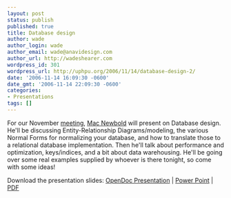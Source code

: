 ```yaml
---
layout: post
status: publish
published: true
title: Database design
author: wade
author_login: wade
author_email: wade@anavidesign.com
author_url: http://wadeshearer.com
wordpress_id: 301
wordpress_url: http://uphpu.org/2006/11/14/database-design-2/
date: '2006-11-14 16:09:30 -0600'
date_gmt: '2006-11-14 22:09:30 -0600'
categories:
- Presentations
tags: []
---
```

<p>For our November <a href="/about/meetings/">meeting</a>, <a href="/author/mac/">Mac Newbold</a> will present on Database design. He'll be discussing Entity-Relationship Diagrams/modeling, the various Normal Forms for normalizing your database, and how to translate those to a relational database implementation. Then he'll talk about performance and optimization, keys/indices, and a bit about data warehousing. He'll be going over some real examples supplied by whoever is there tonight, so come with some ideas!</p>
<p class="download">Download the presentation slides: <a href="/presentations/2006-11-16_database_design/uphpu-db-design.odp">OpenDoc Presentation</a> | <a href="/presentations/2006-11-16_database_design/uphpu-db-design.ppt">Power Point</a> | <a href="/presentations/2006-11-16_database_design/uphpu-db-design.pdf">PDF</a></p>
